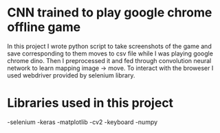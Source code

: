 # CNN trained to play google chrome offline game
In this project I wrote python script to take screenshots of the game and save corresponding to them moves to csv file while I was playing google chrome dino. Then I preprocessed it and fed through convolution neural network to learn mapping image -> move. To interact with the broweser I used webdriver provided by selenium library.

# Libraries used in this project
-selenium
-keras
-matplotlib
-cv2
-keyboard
-numpy
